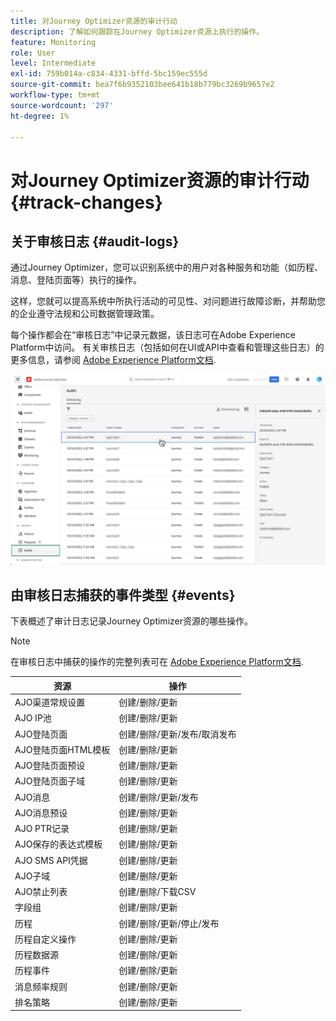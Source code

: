 ```yaml
---
title: 对Journey Optimizer资源的审计行动
description: 了解如何跟踪在Journey Optimizer资源上执行的操作。
feature: Monitoring
role: User
level: Intermediate
exl-id: 759b014a-c834-4331-bffd-5bc159ec555d
source-git-commit: bea7f6b9352103bee641b18b779bc3269b9657e2
workflow-type: tm+mt
source-wordcount: '297'
ht-degree: 1%

---
```


# 对Journey Optimizer资源的审计行动 {#track-changes}

## 关于审核日志 {#audit-logs}

通过Journey Optimizer，您可以识别系统中的用户对各种服务和功能（如历程、消息、登陆页面等）执行的操作。

这样，您就可以提高系统中所执行活动的可见性、对问题进行故障诊断，并帮助您的企业遵守法规和公司数据管理政策。

每个操作都会在“审核日志”中记录元数据，该日志可在Adobe Experience Platform中访问。 有关审核日志（包括如何在UI或API中查看和管理这些日志）的更多信息，请参阅 [Adobe Experience Platform文档](https://experienceleague.adobe.com/docs/experience-platform/landing/governance-privacy-security/audit-logs/overview.html).

![](assets/audit-logs.png)

## 由审核日志捕获的事件类型 {#events}

下表概述了审计日志记录Journey Optimizer资源的哪些操作。

>[!NOTE]
>
>在审核日志中捕获的操作的完整列表可在 [Adobe Experience Platform文档](https://experienceleague.adobe.com/docs/experience-platform/landing/governance-privacy-security/audit-logs/overview.html#category).

| 资源 | 操作 |
|-----------|------------------|
| AJO渠道常规设置 | 创建/删除/更新 |
| AJO IP池 | 创建/删除/更新 |
| AJO登陆页面 | 创建/删除/更新/发布/取消发布 |
| AJO登陆页面HTML模板 | 创建/删除/更新 |
| AJO登陆页面预设 | 创建/删除/更新 |
| AJO登陆页面子域 | 创建/删除/更新 |
| AJO消息 | 创建/删除/更新/发布 |
| AJO消息预设 | 创建/删除/更新 |
| AJO PTR记录 | 创建/删除/更新 |
| AJO保存的表达式模板 | 创建/删除/更新 |
| AJO SMS API凭据 | 创建/删除/更新 |
| AJO子域 | 创建/删除/更新 |
| AJO禁止列表 | 创建/删除/下载CSV |
| 字段组 | 创建/删除/更新 |
| 历程 | 创建/删除/更新/停止/发布 |
| 历程自定义操作 | 创建/删除/更新 |
| 历程数据源 | 创建/删除/更新 |
| 历程事件 | 创建/删除/更新 |
| 消息频率规则 | 创建/删除/更新 |
| 排名策略 | 创建/删除/更新 |
